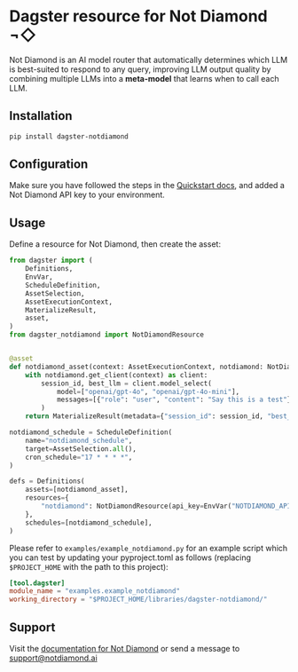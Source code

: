 # Dagster resource for Not Diamond ¬◇

Not Diamond is an AI model router that automatically determines which LLM is best-suited to respond to any query, improving LLM output quality by combining multiple LLMs into a **meta-model** that learns when to call each LLM.

## Installation

```bash
pip install dagster-notdiamond
```

## Configuration

Make sure you have followed the steps in the [Quickstart docs][quickstart], and added a Not Diamond API key to your environment.

## Usage

Define a resource for Not Diamond, then create the asset:

```python
from dagster import (
    Definitions,
    EnvVar,
    ScheduleDefinition,
    AssetSelection,
    AssetExecutionContext,
    MaterializeResult,
    asset,
)
from dagster_notdiamond import NotDiamondResource


@asset
def notdiamond_asset(context: AssetExecutionContext, notdiamond: NotDiamondResource) -> MaterializeResult:
    with notdiamond.get_client(context) as client:
        session_id, best_llm = client.model_select(
            model=["openai/gpt-4o", "openai/gpt-4o-mini"],
            messages=[{"role": "user", "content": "Say this is a test"}]
        )
    return MaterializeResult(metadata={"session_id": session_id, "best_llm": str(best_llm)})

notdiamond_schedule = ScheduleDefinition(
    name="notdiamond_schedule",
    target=AssetSelection.all(),
    cron_schedule="17 * * * *",
)

defs = Definitions(
    assets=[notdiamond_asset],
    resources={
        "notdiamond": NotDiamondResource(api_key=EnvVar("NOTDIAMOND_API_KEY")),
    },
    schedules=[notdiamond_schedule],
)
```

Please refer to `examples/example_notdiamond.py` for an example script which you can test by updating
your pyproject.toml as follows (replacing `$PROJECT_HOME` with the path to this project):

```toml
[tool.dagster]
module_name = "examples.example_notdiamond"
working_directory = "$PROJECT_HOME/libraries/dagster-notdiamond/"
```

## Support

Visit the [documentation for Not Diamond][docs] or send a message to [support@notdiamond.ai][mailto]

[docs]: https://docs.notdiamond.ai
[mailto]: mailto:support@notdiamond.ai
[quickstart]: https://docs.notdiamond.ai/docs/quickstart
